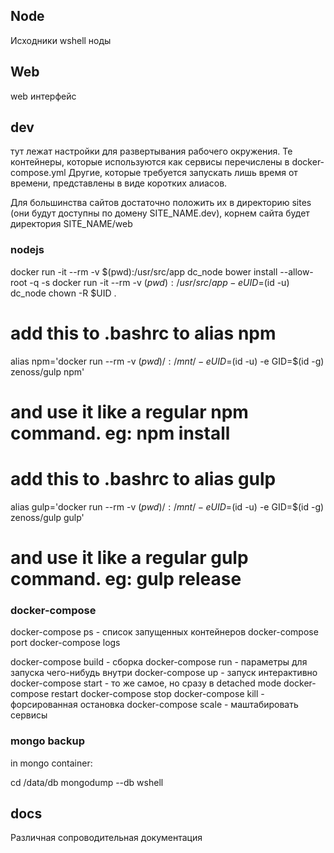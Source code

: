## Node
Исходники wshell ноды


## Web
web интерфейс


## dev
тут лежат настройки для развертывания рабочего окружения.
Те контейнеры, которые используются как сервисы перечислены в docker-compose.yml
Другие, которые требуется запускать лишь время от времени, представлены в виде
коротких алиасов.

Для большинства сайтов достаточно положить их в директорию sites (они будут
доступны по домену SITE_NAME.dev), корнем сайта будет директория SITE_NAME/web

### nodejs
docker run -it --rm -v $(pwd):/usr/src/app dc_node bower install --allow-root -q -s
docker run -it --rm -v $(pwd):/usr/src/app -e UID=$(id -u) dc_node chown -R $UID .

# add this to .bashrc to alias npm
alias npm='docker run --rm -v $(pwd)/:/mnt/ -e UID=$(id -u) -e GID=$(id -g) zenoss/gulp npm'
# and use it like a regular npm command. eg: npm install

# add this to .bashrc to alias gulp
alias gulp='docker run --rm -v $(pwd)/:/mnt/ -e UID=$(id -u) -e GID=$(id -g) zenoss/gulp gulp'
# and use it like a regular gulp command. eg: gulp release

### docker-compose
docker-compose ps - список запущенных контейнеров
docker-compose port
docker-compose logs

docker-compose build - сборка
docker-compose run - параметры для запуска чего-нибудь внутри
docker-compose up - запуск интерактивно
docker-compose start - то же самое, но сразу в detached mode
docker-compose restart
docker-compose stop
docker-compose kill - форсированная остановка
docker-compose scale - маштабировать сервисы

### mongo backup
in mongo container:

cd /data/db
mongodump --db wshell

## docs
Различная сопроводительная документация
